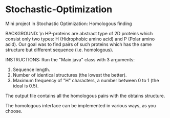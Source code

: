 # Stochastic-Optimization
Mini project in Stochastic Optimization: Homologous finding

BACKGROUND: \n
HP-proteins are abstract type of 2D proteins which consist only two types: H (Hidrophobic amino acid) and P (Polar amino acid).
Our goal was to find pairs of such proteins which has the same structure but different sequence (i.e. homologous).

INSTRUCTIONS: 
Run the "Main.java" class with 3 arguments: 
1. Sequence length.
2. Number of identical structures (the lowest the better).
3. Maximum frequency of "H" characters, a number between 0 to 1 (the ideal is 0.5).

The output file contains all the homologous pairs with the obtains structure.

The homologous interface can be implemented in various ways, as you choose.
